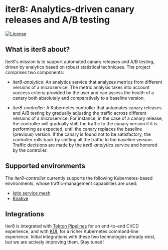 # iter8: Analytics-driven canary releases and A/B testing
[![License](https://img.shields.io/badge/License-Apache%202.0-blue.svg)](https://opensource.org/licenses/Apache-2.0)

## What is iter8 about?

Iter8's mission is to support automated canary releases and A/B testing, driven by analytics based on robust statistical techniques. The project comprises two components:

* _iter8-analytics_: An analytics service that analyzes metrics from different versions of a microservice. The metric analysis takes into account success criteria provided by the user and can assess the health of a canary both absolutely and comparatively to a baseline version.

* _iter8-controller_: A Kubernetes controller that automates canary releases and A/B testing by gradually adjusting the traffic across different versions of a microservice. For instance, in the case of a canary release, the controller will gradually shift the traffic to the canary version if it is performing as expected, until the canary replaces the baseline (previous) version. If the canary is found not to be satisfactory, the controller rolls back by shifting all the traffic to the baseline version. Traffic decisions are made by the _iter8-analytics_ service and honored by the controller.

## Supported environments

The _iter8-controller_ currently supports the following Kubernetes-based environments, whose traffic-management capabilities are used:

* [Istio service mesh](https://istio.io)
* [Knative](https://knative.dev)

## Integrations

Iter8 is integrated with [Tekton Pipelines](https://tekton.dev) for an end-to-end CI/CD experience, and with [KUI](https://github.com/IBM/kui), for a richer Kubernetes command-line experience. Initial integrations with these two technologies already exist, but we are actively improving them. Stay tuned!
